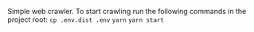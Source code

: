 Simple web crawler.
To start crawling run the following commands in the project root:
```cp .env.dist .env```
```yarn```
```yarn start```
